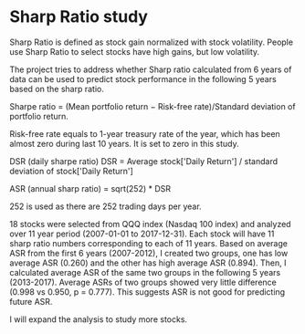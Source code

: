 # Sharp Ratio study

Sharp Ratio is defined as stock gain normalized with stock volatility. People use Sharp Ratio to select stocks have high gains, but low  volatility. 

The project tries to address whether Sharp ratio calculated from 6 years of data can be used to predict stock performance in the following 5 years based on the sharp ratio.  

Sharpe ratio = (Mean portfolio return − Risk-free rate)/Standard deviation of portfolio return. 

Risk-free rate equals to 1-year treasury rate of the year, which has been almost zero during last 10 years. It is set to zero in this study.  

DSR (daily sharpe ratio)
DSR =  Average stock['Daily Return'] / standard deviation of stock['Daily Return']

ASR (annual sharp ratio) =  sqrt(252) * DSR 

252 is used as there are 252 trading days per year.   
 
18 stocks were selected from QQQ index (Nasdaq 100 index) and analyzed over 11 year period (2007-01-01 to 2017-12-31).   Each
stock will have 11 sharp ratio numbers corresponding to each of 11 years. Based on average ASR from the first 6 years (2007-2012), I 
created two groups, one has low average ASR (0.260) and the other has high average ASR (0.894).  Then, I calculated average 
ASR of the same two groups in the following 5 years (2013-2017).  Average ASRs of two groups showed very little difference (0.998 vs 0.950, p = 0.777).  This suggests ASR is not good for predicting future ASR. 

I will expand the analysis to study more stocks.    


